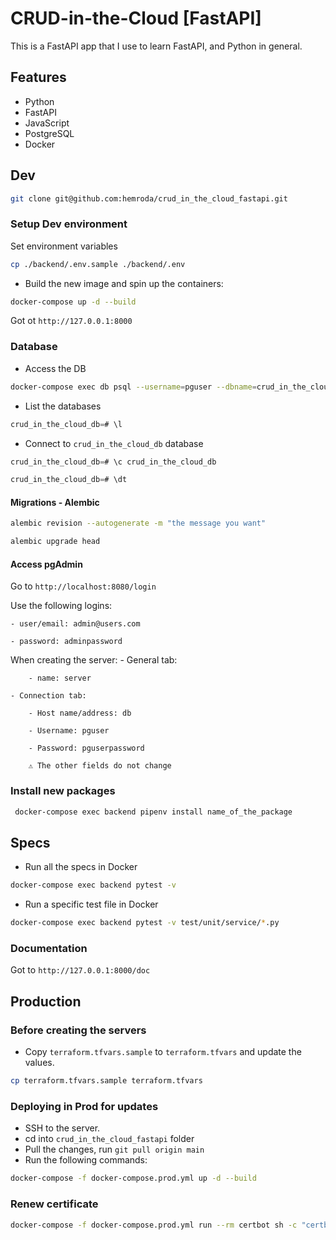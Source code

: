 # CRUD-in-the-Cloud [FastAPI]

This is a FastAPI app that I use to learn FastAPI, and Python in general.

## Features

- Python
- FastAPI
- JavaScript
- PostgreSQL
- Docker

## Dev

```sh
git clone git@github.com:hemroda/crud_in_the_cloud_fastapi.git
```

### Setup Dev environment

Set environment variables

```sh
cp ./backend/.env.sample ./backend/.env
```

- Build the new image and spin up the containers:

```sh
docker-compose up -d --build
```

Got ot `http://127.0.0.1:8000`

### Database

- Access the DB

```sh
docker-compose exec db psql --username=pguser --dbname=crud_in_the_cloud_db
```

- List the databases

```sql
crud_in_the_cloud_db=# \l
```

- Connect to `crud_in_the_cloud_db` database

```sql
crud_in_the_cloud_db=# \c crud_in_the_cloud_db
```

```sql
crud_in_the_cloud_db=# \dt
```

#### Migrations - Alembic

```sh
alembic revision --autogenerate -m "the message you want"
```

```sh
alembic upgrade head
```

#### Access pgAdmin

Go to `http://localhost:8080/login`

Use the following logins:

    - user/email: admin@users.com

    - password: adminpassword

When creating the server:
    - General tab:

        - name: server

    - Connection tab:

        - Host name/address: db

        - Username: pguser

        - Password: pguserpassword

        ⚠️ The other fields do not change


### Install new packages

```sh
 docker-compose exec backend pipenv install name_of_the_package
```

## Specs

* Run all the specs in Docker

```sh
docker-compose exec backend pytest -v
```

* Run a specific test file in Docker
```sh
docker-compose exec backend pytest -v test/unit/service/*.py
```

### Documentation

Got to `http://127.0.0.1:8000/doc`


## Production

### Before creating the servers

* Copy `terraform.tfvars.sample` to `terraform.tfvars` and update the values.

```sh
cp terraform.tfvars.sample terraform.tfvars
```

### Deploying in Prod for updates

* SSH to the server.
* cd into `crud_in_the_cloud_fastapi` folder
* Pull the changes, run `git pull origin main`
* Run the following commands:

```sh
docker-compose -f docker-compose.prod.yml up -d --build
```

### Renew certificate

```sh
docker-compose -f docker-compose.prod.yml run --rm certbot sh -c "certbot renew"
```
